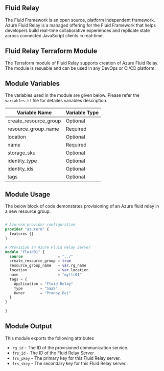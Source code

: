 ## Fluid Relay
The Fluid Framework is an open source, platform independent framework. Azure Fluid Relay is a managed offering for the Fluid Framework that helps developers build real-time collaborative experiences and replicate state across connected JavaScript clients in real-time.

## Fluid Relay Terraform Module
The Terraform module of Fluid Relay supports creation of Azure Fluid Relay. The module is resuable and can be used in any DevOps or CI/CD platform.

## Module Variables
The variables used in the module are given below. Please refer the `variables.tf` file for detailes variables description.

| Variable Name | Variable Type |
|------|---------|
| create_resource_group | Optional |
| resource_group_name | Required |
| location | Optional |
| name | Required | 
| storage_sku | Optional |
| identity_type | Optional |
| identity_ids | Optional |
| tags | Optional |

## Module Usage
The below block of code demonstates provisioning of an Azure fluid relay in a new resource group.

```terraform

# Azurerm provider configuration
provider "azurerm" {
  features {}
}

# Provision an Azure Fluid Relay Server
module "fluid01" {
  source                = "../"
  create_resource_group = true
  resource_group_name   = var.rg_name
  location              = var.location
  name                  = "myflr01"
  tags = {
    Application = "Fluid Relay"
    Type        = "SaaS"
    Owner       = "Pranoy Bej"
  }
}

}


```

## Module Output
This module exports the following attributes

- `rg_id`    - The ID of the provisioned communication service.
- `frs_id`   - The ID of the Fluid Relay Server.
- `frs_pkey` - The primary key for this Fluid Relay server.
- `frs_skey` - The secondary key for this Fluid Relay server..